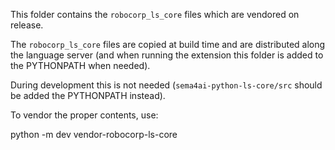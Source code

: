This folder contains the `robocorp_ls_core` files which are vendored on release.

The `robocorp_ls_core` files are copied at build time and are distributed
along the language server (and when running the extension this folder
is added to the PYTHONPATH when needed).

During development this is not needed (`sema4ai-python-ls-core/src` should be
added the PYTHONPATH instead).

To vendor the proper contents, use:

python -m dev vendor-robocorp-ls-core